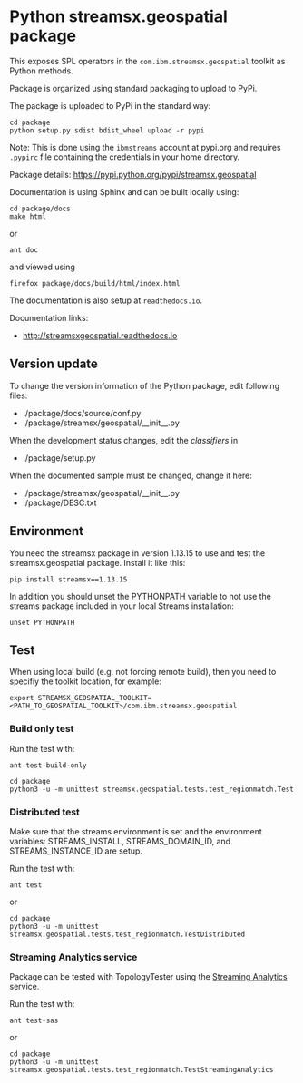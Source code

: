 # Python streamsx.geospatial package

This exposes SPL operators in the `com.ibm.streamsx.geospatial` toolkit as Python methods.

Package is organized using standard packaging to upload to PyPi.

The package is uploaded to PyPi in the standard way:
```
cd package
python setup.py sdist bdist_wheel upload -r pypi
```
Note: This is done using the `ibmstreams` account at pypi.org and requires `.pypirc` file containing the credentials in your home directory.

Package details: https://pypi.python.org/pypi/streamsx.geospatial

Documentation is using Sphinx and can be built locally using:
```
cd package/docs
make html
```

or

    ant doc

and viewed using
```
firefox package/docs/build/html/index.html
```

The documentation is also setup at `readthedocs.io`.

Documentation links:
* http://streamsxgeospatial.readthedocs.io

## Version update

To change the version information of the Python package, edit following files:

- ./package/docs/source/conf.py
- ./package/streamsx/geospatial/\_\_init\_\_.py

When the development status changes, edit the *classifiers* in

- ./package/setup.py

When the documented sample must be changed, change it here:

- ./package/streamsx/geospatial/\_\_init\_\_.py
- ./package/DESC.txt

## Environment

You need the streamsx package in version 1.13.15 to use and test the streamsx.geospatial package. Install it like this:

    pip install streamsx==1.13.15

In addition you should unset the PYTHONPATH variable to not use the streams package included in your local Streams installation:

    unset PYTHONPATH
    
## Test

When using local build (e.g. not forcing remote build), then you need to specifiy the toolkit location, for example:

    export STREAMSX_GEOSPATIAL_TOOLKIT=<PATH_TO_GEOSPATIAL_TOOLKIT>/com.ibm.streamsx.geospatial


### Build only test

Run the test with:

    ant test-build-only


```
cd package
python3 -u -m unittest streamsx.geospatial.tests.test_regionmatch.Test
```


### Distributed test

Make sure that the streams environment is set and the environment variables:
STREAMS_INSTALL, STREAMS_DOMAIN_ID, and STREAMS_INSTANCE_ID are setup.

Run the test with:

    ant test

or

```
cd package
python3 -u -m unittest streamsx.geospatial.tests.test_regionmatch.TestDistributed
```



### Streaming Analytics service

Package can be tested with TopologyTester using the [Streaming Analytics](https://www.ibm.com/cloud/streaming-analytics) service.

Run the test with:

    ant test-sas

or

```
cd package
python3 -u -m unittest streamsx.geospatial.tests.test_regionmatch.TestStreamingAnalytics
```

